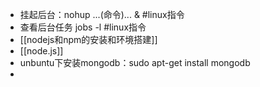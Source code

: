 - 挂起后台：nohup  ...(命令)... &  #linux指令
- 查看后台任务 jobs -l #linux指令
- [[nodejs和npm的安装和环境搭建]]
- [[node.js]]
- unbuntu下安装mongodb：sudo apt-get install mongodb
-